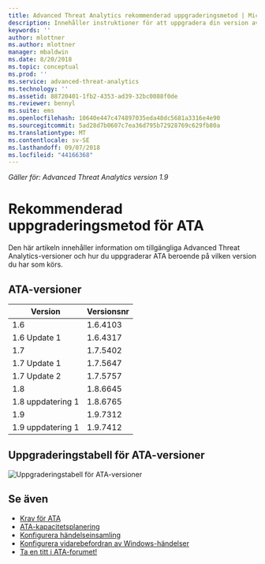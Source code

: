 ```yaml
---
title: Advanced Threat Analytics rekommenderad uppgraderingsmetod | Microsoft Docs
description: Innehåller instruktioner för att uppgradera din version av Advanced Threat Analytics (ATA).
keywords: ''
author: mlottner
ms.author: mlottner
manager: mbaldwin
ms.date: 8/20/2018
ms.topic: conceptual
ms.prod: ''
ms.service: advanced-threat-analytics
ms.technology: ''
ms.assetid: 88720401-1fb2-4353-ad39-32bc0088f0de
ms.reviewer: bennyl
ms.suite: ems
ms.openlocfilehash: 10640e447c474897035eda48dc5681a3316e4e90
ms.sourcegitcommit: 5ad28d7b0607c7ea36d795b72928769c629fb80a
ms.translationtype: MT
ms.contentlocale: sv-SE
ms.lasthandoff: 09/07/2018
ms.locfileid: "44166368"
---
```

*Gäller för: Advanced Threat Analytics version 1.9*

# <a name="recommended-upgrade-path-for-ata"></a>Rekommenderad uppgraderingsmetod för ATA
Den här artikeln innehåller information om tillgängliga Advanced Threat Analytics-versioner och hur du uppgraderar ATA beroende på vilken version du har som körs.


## <a name="ata-versions"></a>ATA-versioner

|Version|Versionsnr|
|----|----|
|1.6|1.6.4103|
|1.6 Update 1|1.6.4317|
|1.7|1.7.5402| 
|1.7 Update 1|1.7.5647|
|1.7 Update 2|1.7.5757|
|1.8|1.8.6645|
|1.8 uppdatering 1|1.8.6765|
|1.9|1.9.7312|
|1.9 uppdatering 1|1.9.7412|

## <a name="ata-version-upgrade-matrix"></a>Uppgraderingstabell för ATA-versioner

![Uppgraderingstabell för ATA-versioner](./media/upgrade-path.png)



## <a name="see-also"></a>Se även
- [Krav för ATA](ata-prerequisites.md)
- [ATA-kapacitetsplanering](ata-capacity-planning.md)
- [Konfigurera händelseinsamling](configure-event-collection.md)
- [Konfigurera vidarebefordran av Windows-händelser](configure-event-collection.md#configuring-windows-event-forwarding)
- [Ta en titt i ATA-forumet!](https://social.technet.microsoft.com/Forums/security/home?forum=mata)

